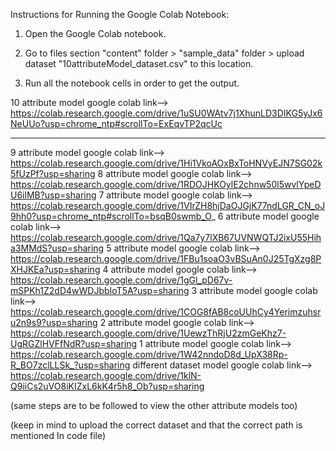 Instructions for Running the Google Colab Notebook:


1. Open the Google Colab notebook.

2. Go to files section 
"content" folder > "sample_data" folder > upload dataset "10attributeModel_dataset.csv" to this location.

3. Run all the notebook cells in order to get the output.


10 attribute model google colab link--> https://colab.research.google.com/drive/1uSU0WAtv7j1XhunLD3DIKG5yJx6NeUUo?usp=chrome_ntp#scrollTo=ExEqvTP2qcUc




----------------------------------------------------------------------------------------------------------------------------------------------------------------------------
9 attribute model google colab link--> https://colab.research.google.com/drive/1Hi1VkoAOxBxToHNVyEJN7SG02k5fUzPf?usp=sharing
8 attribute model google colab link--> https://colab.research.google.com/drive/1RDOJHKOylE2chnw50l5wvlYpeDU6ilMB?usp=sharing
7 attribute model google colab link--> https://colab.research.google.com/drive/1VIrZH8hjDaOJGjK77ndLGR_CN_oJ9hh0?usp=chrome_ntp#scrollTo=bsqB0swmb_O_
6 attribute model google colab link--> https://colab.research.google.com/drive/1Qa7y7lXB67UVNWQTJ2ixU55Hiha3MMdS?usp=sharing
5 attribute model google colab link--> https://colab.research.google.com/drive/1FBu1soaO3vBSuAn0J25TgXzg8PXHJKEa?usp=sharing
4 attribute model google colab link--> https://colab.research.google.com/drive/1gGl_pD67v-mSPKh1Z2dD4wWDJbbIoT5A?usp=sharing
3 attribute model google colab link--> https://colab.research.google.com/drive/1COG8fAB8coUUhCy4Yerimzuhsru2n9s9?usp=sharing
2 attribute model google colab link--> https://colab.research.google.com/drive/1UewzThRjU2zmGeKhz7-UgRGZlHVFfNdR?usp=sharing
1 attribute model google colab link--> https://colab.research.google.com/drive/1W42nndoD8d_UpX38Rp-R_BO7zclLLSk_?usp=sharing
different dataset model google colab link--> https://colab.research.google.com/drive/1klN-Q9iiCs2uVO8iKIZxL6kK4r5h8_Ob?usp=sharing

(same steps are to be followed to view the other attribute models too)

(keep in mind to upload the correct dataset and that the correct path is mentioned In code file)
